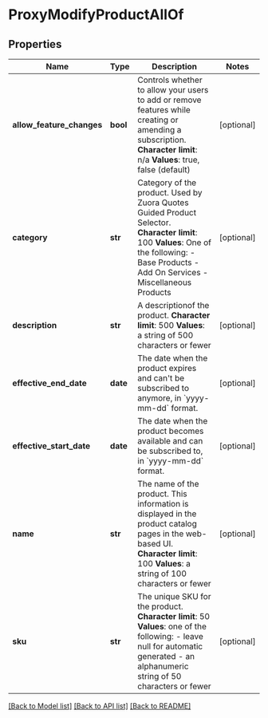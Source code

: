 # ProxyModifyProductAllOf

## Properties
Name | Type | Description | Notes
------------ | ------------- | ------------- | -------------
**allow_feature_changes** | **bool** |  Controls whether to allow your users to add or remove features while creating or amending a subscription. **Character** **limit**: n/a **Values**: true, false (default)  | [optional] 
**category** | **str** |  Category of the product. Used by Zuora Quotes Guided Product Selector. **Character** **limit**: 100 **Values**: One of the following:  - Base Products - Add On Services - Miscellaneous Products  | [optional] 
**description** | **str** |  A descriptionof the product. **Character limit**: 500 **Values**: a string of 500 characters or fewer  | [optional] 
**effective_end_date** | **date** | The date when the product expires and can&#39;t be subscribed to anymore, in &#x60;yyyy-mm-dd&#x60; format.  | [optional] 
**effective_start_date** | **date** | The date when the product becomes available and can be subscribed to, in &#x60;yyyy-mm-dd&#x60; format.  | [optional] 
**name** | **str** | The name of the product. This information is displayed in the product catalog pages in the web-based UI. **Character limit**: 100 **Values**: a string of 100 characters or fewer  | [optional] 
**sku** | **str** | The unique SKU for the product. **Character limit**: 50 **Values**: one of the following:  - leave null for automatic generated - an alphanumeric string of 50 characters or fewer  | [optional] 

[[Back to Model list]](../README.md#documentation-for-models) [[Back to API list]](../README.md#documentation-for-api-endpoints) [[Back to README]](../README.md)


